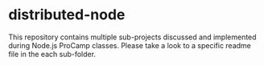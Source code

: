 # distributed-node

This repository contains multiple sub-projects discussed and implemented during Node.js ProCamp classes.
Please take a look to a specific readme file in the each sub-folder.
